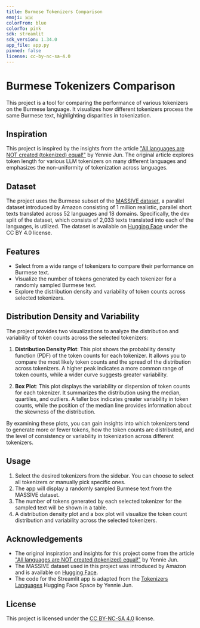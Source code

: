 ```yaml
---
title: Burmese Tokenizers Comparison
emoji: 🇲🇲
colorFrom: blue
colorTo: pink
sdk: streamlit
sdk_version: 1.34.0
app_file: app.py
pinned: false
license: cc-by-nc-sa-4.0
---
```


# Burmese Tokenizers Comparison

This project is a tool for comparing the performance of various tokenizers on the Burmese language. It visualizes how different tokenizers process the same Burmese text, highlighting disparities in tokenization.

## Inspiration

This project is inspired by the insights from the article ["All languages are NOT created (tokenized) equal!"](https://www.artfish.ai/p/all-languages-are-not-created-tokenized) by Yennie Jun. The original article explores token length for various LLM tokenizers on many different languages and emphasizes the non-uniformity of tokenization across languages.

## Dataset

The project uses the Burmese subset of the [MASSIVE dataset](https://arxiv.org/abs/2204.08582), a parallel dataset introduced by Amazon consisting of 1 million realistic, parallel short texts translated across 52 languages and 18 domains. Specifically, the dev split of the dataset, which consists of 2,033 texts translated into each of the languages, is utilized. The dataset is available on [Hugging Face](https://huggingface.co/datasets/AmazonScience/massive) under the CC BY 4.0 license.

## Features

- Select from a wide range of tokenizers to compare their performance on Burmese text.
- Visualize the number of tokens generated by each tokenizer for a randomly sampled Burmese text.
- Explore the distribution density and variability of token counts across selected tokenizers.

## Distribution Density and Variability

The project provides two visualizations to analyze the distribution and variability of token counts across the selected tokenizers:

1. **Distribution Density Plot**: This plot shows the probability density function (PDF) of the token counts for each tokenizer. It allows you to compare the most likely token counts and the spread of the distribution across tokenizers. A higher peak indicates a more common range of token counts, while a wider curve suggests greater variability.

2. **Box Plot**: This plot displays the variability or dispersion of token counts for each tokenizer. It summarizes the distribution using the median, quartiles, and outliers. A taller box indicates greater variability in token counts, while the position of the median line provides information about the skewness of the distribution.

By examining these plots, you can gain insights into which tokenizers tend to generate more or fewer tokens, how the token counts are distributed, and the level of consistency or variability in tokenization across different tokenizers.

## Usage

1. Select the desired tokenizers from the sidebar. You can choose to select all tokenizers or manually pick specific ones.
2. The app will display a randomly sampled Burmese text from the MASSIVE dataset.
3. The number of tokens generated by each selected tokenizer for the sampled text will be shown in a table.
4. A distribution density plot and a box plot will visualize the token count distribution and variability across the selected tokenizers.

## Acknowledgements

- The original inspiration and insights for this project come from the article ["All languages are NOT created (tokenized) equal!"](https://www.artfish.ai/p/all-languages-are-not-created-tokenized) by Yennie Jun.
- The MASSIVE dataset used in this project was introduced by Amazon and is available on [Hugging Face](https://huggingface.co/datasets/AmazonScience/massive).
- The code for the Streamlit app is adapted from the [Tokenizers Languages](https://huggingface.co/spaces/yenniejun/tokenizers-languages) Hugging Face Space by Yennie Jun.

## License

This project is licensed under the [CC BY-NC-SA 4.0](https://creativecommons.org/licenses/by-nc-sa/4.0/) license.
